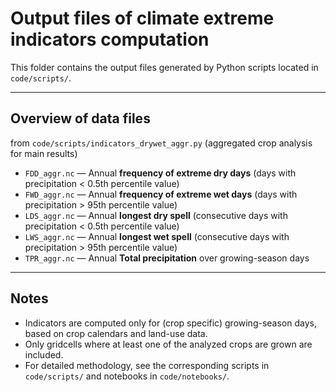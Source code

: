 # Output files of climate extreme indicators computation

This folder contains the output files generated by Python scripts located in `code/scripts/`.  

---

## Overview of data files

from `code/scripts/indicators_drywet_aggr.py` (aggregated crop analysis for main results)
- `FDD_aggr.nc` — Annual **frequency of extreme dry days** (days with precipitation < 0.5th percentile value)
- `FWD_aggr.nc` — Annual **frequency of extreme wet days** (days with precipitation > 95th percentile value)
- `LDS_aggr.nc` — Annual **longest dry spell** (consecutive days with precipitation < 0.5th percentile value)
- `LWS_aggr.nc` — Annual **longest wet spell** (consecutive days with precipitation > 95th percentile value)
- `TPR_aggr.nc` — Annual **Total precipitation** over growing-season days 


---

## Notes

- Indicators are computed only for (crop specific) growing-season days, based on crop calendars and land-use data.
- Only gridcells where at least one of the analyzed crops are grown are included.
- For detailed methodology, see the corresponding scripts in `code/scripts/` and notebooks in `code/notebooks/`.

